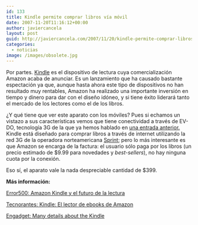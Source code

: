 ```yaml
---
id: 133
title: Kindle permite comprar libros vía móvil
date: 2007-11-20T11:16:12+00:00
author: javiercancela
layout: post
guid: http://javiercancela.com/2007/11/20/kindle-permite-comprar-libros-via-movil/
categories:
  - noticias
image: /images/obsolete.jpg
---
```

Por partes. [Kindle](http://www.amazon.com/exec/obidos/ASIN/B000FI73MA/ref=pd_sl_aw_manual-1_kindle1_40650458_3 "Amazon's New Wireless Reading Device") es el dispositivo de lectura cuya comercialización Amazon acaba de anunciar. Es un lanzamiento que ha causado bastante espectación ya que, aunque hasta ahora este tipo de dispositivos no han resultado muy rentables, Amazon ha realizado una importante inversión en tiempo y dinero para dar con el diseño idóneo, y si tiene éxito liderará tanto el mercado de los lectores como el de los libros.

¿Y qué tiene que ver este aparato con los móviles? Pues si echamos un vistazo a sus características vemos que tiene conectividad a través de EV-DO, tecnología 3G de la que ya hemos hablado en [una entrada anterior.](http://javiercancela.com/2007/11/15/redes-de-telefonia-movil-3g/ "3G") Kindle está diseñado para comprar libros a través de internet utilizando la red 3G de la operadora norteamericana [Sprint](http://www.sprint.com/); pero lo más interesante es que Amazon se encarga de la factura: el usuario sólo paga por los libros (un precio estimado de $9.99 para novedades y _best-sellers_), no hay ninguna cuota por la conexión.

Eso sí, el aparato vale la nada despreciable cantidad de $399.

 **Más información:**
  
[Error500: Amazon Kindle y el futuro de la lectura](http://www.error500.net/amazon-kindle-futuro-lectura)
  
[Tecnorantes: Kindle: El lector de ebooks de Amazon](http://www.tecnorantes.com/2007/11/19/kindle-el-lector-de-ebooks-de-amazon/)
  
[Engadget: Many details about the Kindle](http://www.engadget.com/2007/11/19/many-details-about-the-kindle/)